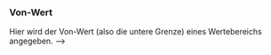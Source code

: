﻿### **Von-Wert**

Hier wird der Von-Wert (also die untere Grenze) eines Wertebereichs angegeben.
-->

